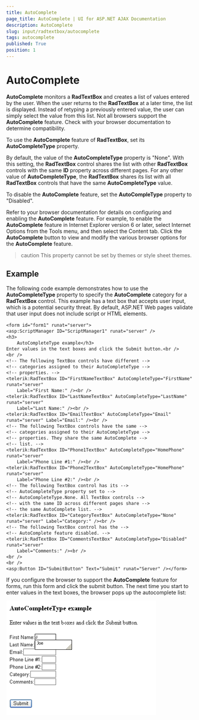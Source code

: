 ```yaml
---
title: AutoComplete
page_title: AutoComplete | UI for ASP.NET AJAX Documentation
description: AutoComplete
slug: input/radtextbox/autocomplete
tags: autocomplete
published: True
position: 1
---
```


# AutoComplete



**AutoComplete** monitors a **RadTextBox** and creates a list of values entered by the user. When the user returns to the **RadTextBox** at a later time, the list is displayed. Instead of retyping a previously entered value, the user can simply select the value from this list. Not all browsers support the **AutoComplete** feature. Check with your browser documentation to determine compatibility.

To use the **AutoComplete** feature of **RadTextBox**, set its **AutoCompleteType** property.

By default, the value of the **AutoCompleteType** property is "None". With this setting, the **RadTextBox** control shares the list with other **RadTextBox** controls with the same **ID** property across different pages. For any other value of **AutoCompleteType**, the **RadTextBox** shares its list with all **RadTextBox** controls that have the same **AutoCompleteType** value.

To disable the **AutoComplete** feature, set the **AutoCompleType** property to "Disabled".

Refer to your browser documentation for details on configuring and enabling the **AutoComplete** feature. For example, to enable the **AutoComplete** feature in Internet Explorer version 6 or later, select Internet Options from the Tools menu, and then select the Content tab. Click the **AutoComplete** button to view and modify the various browser options for the **AutoComplete** feature.

>caution This property cannot be set by themes or style sheet themes.
>


## Example

The following code example demonstrates how to use the **AutoCompleteType** property to specify the **AutoComplete** category for a **RadTextBox** control. This example has a text box that accepts user input, which is a potential security threat. By default, ASP.NET Web pages validate that user input does not include script or HTML elements.

````ASPNET
<form id="form1" runat="server">
<asp:ScriptManager ID="ScriptManager1" runat="server" />
<h3>
	AutoCompleteType example</h3>
Enter values in the text boxes and click the Submit button.<br />
<br />
<!-- The following TextBox controls have different -->
<!-- categories assigned to their AutoCompleteType -->
<!-- properties. -->
<telerik:RadTextBox ID="FirstNameTextBox" AutoCompleteType="FirstName" runat="server"
	Label="First Name:" /><br />
<telerik:RadTextBox ID="LastNameTextBox" AutoCompleteType="LastName" runat="server"
	Label="Last Name:" /><br />
<telerik:RadTextBox ID="EmailTextBox" AutoCompleteType="Email" runat="server" Label="Email:" /><br />
<!-- The following TextBox controls have the same -->
<!-- categories assigned to their AutoCompleteType -->
<!-- properties. They share the same AutoComplete -->
<!-- list. -->
<telerik:RadTextBox ID="Phone1TextBox" AutoCompleteType="HomePhone" runat="server"
	Label="Phone Line #1:" /><br />
<telerik:RadTextBox ID="Phone2TextBox" AutoCompleteType="HomePhone" runat="server"
	Label="Phone Line #2:" /><br />
<!-- The following TextBox control has its -->
<!-- AutoCompleteType property set to -->
<!-- AutoCompleteType.None. All TextBox controls -->
<!-- with the same ID across different pages share -->
<!-- the same AutoComplete list. -->
<telerik:RadTextBox ID="CategoryTextBox" AutoCompleteType="None" runat="server" Label="Category:" /><br />
<!-- The following TextBox control has the -->
<!-- AutoComplete feature disabled. -->
<telerik:RadTextBox ID="CommentsTextBox" AutoCompleteType="Disabled" runat="server"
	Label="Comments:" /><br />
<br />
<br />
<asp:Button ID="SubmitButton" Text="Submit" runat="Server" /></form>
````



If you configure the browser to support the **AutoComplete** feature for forms, run this form and click the submit button. The next time you start to enter values in the text boxes, the browser pops up the autocomplete list:

![AutoComplete](images/AutoComplete.png)
